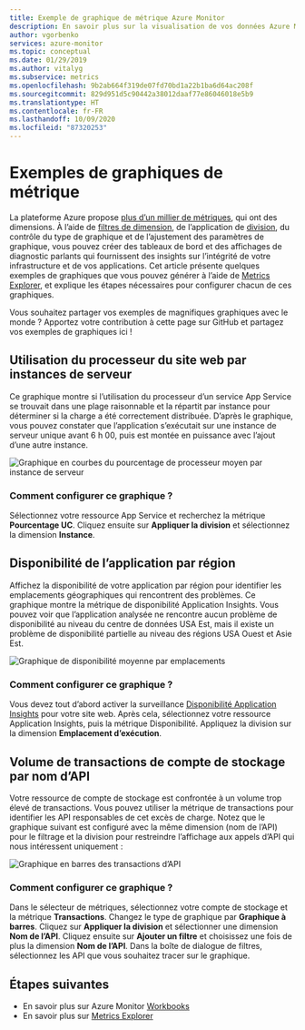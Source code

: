 ```yaml
---
title: Exemple de graphique de métrique Azure Monitor
description: En savoir plus sur la visualisation de vos données Azure Monitor.
author: vgorbenko
services: azure-monitor
ms.topic: conceptual
ms.date: 01/29/2019
ms.author: vitalyg
ms.subservice: metrics
ms.openlocfilehash: 9b2ab664f319de07fd70bd1a22b1ba6d64ac208f
ms.sourcegitcommit: 829d951d5c90442a38012daaf77e86046018e5b9
ms.translationtype: HT
ms.contentlocale: fr-FR
ms.lasthandoff: 10/09/2020
ms.locfileid: "87320253"
---
```

# <a name="metric-chart-examples"></a>Exemples de graphiques de métrique 

La plateforme Azure propose [plus d’un millier de métriques](./metrics-supported.md), qui ont des dimensions. À l’aide de [filtres de dimension](./metrics-charts.md), de l’application de [division](./metrics-charts.md), du contrôle du type de graphique et de l’ajustement des paramètres de graphique, vous pouvez créer des tableaux de bord et des affichages de diagnostic parlants qui fournissent des insights sur l’intégrité de votre infrastructure et de vos applications. Cet article présente quelques exemples de graphiques que vous pouvez générer à l’aide de [Metrics Explorer](./metrics-charts.md), et explique les étapes nécessaires pour configurer chacun de ces graphiques.

Vous souhaitez partager vos exemples de magnifiques graphiques avec le monde ? Apportez votre contribution à cette page sur GitHub et partagez vos exemples de graphiques ici !

## <a name="website-cpu-utilization-by-server-instances"></a>Utilisation du processeur du site web par instances de serveur

Ce graphique montre si l’utilisation du processeur d’un service App Service se trouvait dans une plage raisonnable et la répartit par instance pour déterminer si la charge a été correctement distribuée. D’après le graphique, vous pouvez constater que l’application s’exécutait sur une instance de serveur unique avant 6 h 00, puis est montée en puissance avec l’ajout d’une autre instance.

![Graphique en courbes du pourcentage de processeur moyen par instance de serveur](./media/metric-chart-samples/cpu-by-instance.png)

### <a name="how-to-configure-this-chart"></a>Comment configurer ce graphique ?

Sélectionnez votre ressource App Service et recherchez la métrique **Pourcentage UC**. Cliquez ensuite sur **Appliquer la division** et sélectionnez la dimension **Instance**.

## <a name="application-availability-by-region"></a>Disponibilité de l’application par région

Affichez la disponibilité de votre application par région pour identifier les emplacements géographiques qui rencontrent des problèmes. Ce graphique montre la métrique de disponibilité Application Insights. Vous pouvez voir que l’application analysée ne rencontre aucun problème de disponibilité au niveau du centre de données USA Est, mais il existe un problème de disponibilité partielle au niveau des régions USA Ouest et Asie Est.

![Graphique de disponibilité moyenne par emplacements](./media/metric-chart-samples/availability-run-location.png)

### <a name="how-to-configure-this-chart"></a>Comment configurer ce graphique ?

Vous devez tout d’abord activer la surveillance [Disponibilité Application Insights](../app/monitor-web-app-availability.md) pour votre site web. Après cela, sélectionnez votre ressource Application Insights, puis la métrique Disponibilité. Appliquez la division sur la dimension **Emplacement d’exécution**.

## <a name="volume-of-storage-account-transactions-by-api-name"></a>Volume de transactions de compte de stockage par nom d’API

Votre ressource de compte de stockage est confrontée à un volume trop élevé de transactions. Vous pouvez utiliser la métrique de transactions pour identifier les API responsables de cet excès de charge. Notez que le graphique suivant est configuré avec la même dimension (nom de l’API) pour le filtrage et la division pour restreindre l’affichage aux appels d’API qui nous intéressent uniquement :

![Graphique en barres des transactions d’API](./media/metric-chart-samples/transactions-by-api.png)

### <a name="how-to-configure-this-chart"></a>Comment configurer ce graphique ?

Dans le sélecteur de métriques, sélectionnez votre compte de stockage et la métrique **Transactions**. Changez le type de graphique par **Graphique à barres**. Cliquez sur **Appliquer la division** et sélectionner une dimension **Nom de l’API**. Cliquez ensuite sur **Ajouter un filtre** et choisissez une fois de plus la dimension **Nom de l’API**. Dans la boîte de dialogue de filtres, sélectionnez les API que vous souhaitez tracer sur le graphique.

## <a name="next-steps"></a>Étapes suivantes

* En savoir plus sur Azure Monitor [Workbooks](./workbooks-overview.md)
* En savoir plus sur [Metrics Explorer](metrics-charts.md)


